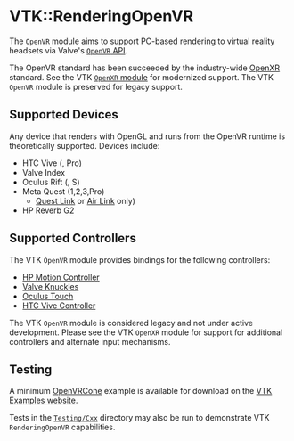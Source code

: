 # VTK::RenderingOpenVR

The `OpenVR` module aims to support PC-based rendering to virtual reality
headsets via Valve's [`OpenVR` API](https://github.com/ValveSoftware/openvr).

The OpenVR standard has been succeeded by the industry-wide [OpenXR](https://www.khronos.org/openxr/) standard.
See the VTK [`OpenXR` module](../OpenXR/README.md) for modernized support.
The VTK `OpenVR` module is preserved for legacy support.

## Supported Devices

Any device that renders with OpenGL and runs from the OpenVR runtime
is theoretically supported. Devices include:
- HTC Vive (, Pro)
- Valve Index
- Oculus Rift (, S)
- Meta Quest (1,2,3,Pro)
  - [Quest Link](https://www.meta.com/help/quest/articles/headsets-and-accessories/oculus-link/connect-link-with-quest-2/) or [Air Link](https://www.meta.com/help/quest/articles/headsets-and-accessories/oculus-link/connect-with-air-link/) only)
- HP Reverb G2

## Supported Controllers

The VTK `OpenVR` module provides bindings for the following controllers:
- [HP Motion Controller](vtk_openvr_binding_hpmotioncontroller.json)
- [Valve Knuckles](vtk_openvr_binding_knuckles.json)
- [Oculus Touch](vtk_openvr_binding_oculus_touch.json)
- [HTC Vive Controller](vtk_openvr_binding_vive_controller.json)

The VTK `OpenVR` module is considered legacy and not under active development.
Please see the VTK `OpenXR` module for support for additional controllers and
alternate input mechanisms.

## Testing

A minimum [OpenVRCone](https://examples.vtk.org/site/Cxx/GeometricObjects/OpenVRCone/) example is
available for download on the [VTK Examples website](https://examples.vtk.org/site/).

Tests in the [`Testing/Cxx`](Testing/Cxx) directory may also be run to demonstrate VTK `RenderingOpenVR`
capabilities.
